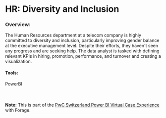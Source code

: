 # HR: Diversity and Inclusion

### Overview:

The Human Resources department at a telecom company is highly committed to diversity and inclusion, particularly improving gender balance at the executive management level. Despite their efforts, they haven't seen any progress and are seeking help. The data analyst is tasked with defining relevant KPIs in hiring, promotion, performance, and turnover and creating a visualization.

#### Tools: 
PowerBI
\
\
\
\
**Note:** This is part of the [PwC Switzerland Power BI Virtual Case Experience](https://www.theforage.com/virtual-internships/prototype/a87GpgE6tiku7q3gu/PwC-Power-BI-Virtual-Case-Experience?ref=fm2LELT4hyRDB8Tbi) with Forage.
